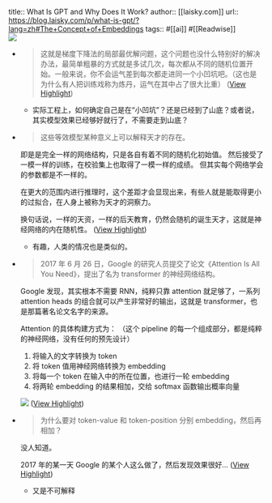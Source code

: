 title:: What Is GPT and Why Does It Work?
author:: [[laisky.com]]
url:: https://blog.laisky.com/p/what-is-gpt/?lang=zh#The+Concept+of+Embeddings
tags:: #[[ai]] #[[Readwise]]  
![](https://s3.laisky.com/uploads/2024/02/chatgpt-demo.png)

- > 这就是梯度下降法的局部最优解问题，这个问题也没什么特别好的解决办法，最简单粗暴的方式就是多试几次，每次都从不同的随机位置开始。一般来说，你不会运气差到每次都走进同一个小凹坑吧。（这也是为什么有人把训练戏称为炼丹，运气在其中占了很大比重） ([View Highlight](https://read.readwise.io/read/01hs7m7f00ph1jwtfwfb27gyr5))
	- 实际工程上，如何确定自己是在“小凹坑”？还是已经到了山底？或者说，其实模型效果已经够好就行了，不需要走到山底？
- > 这些等效模型某种意义上可以解释天才的存在。
  
  即是是完全一样的网络结构，只是各自有着不同的随机化初始值。 然后接受了一模一样的训练，在校验集上也取得了一模一样的成绩。 但其实每个网络学会的参数都是不一样的。
  
  在更大的范围内进行推理时，这个差距才会显现出来，有些人就是能取得更小的过拟合，在人身上被称为天才的洞察力。
  
  换句话说，一样的天资，一样的后天教育，仍然会随机的诞生天才，这就是神经网络的内在随机性。 ([View Highlight](https://read.readwise.io/read/01hs7mk1s7sftb8bydjfewqbs6))
	- 有趣，人类的情况也是类似的。
- > 2017 年 6 月 26 日，Google 的研究人员提交了论文《Attention Is All You Need》，提出了名为 transformer 的神经网络结构。
  
  Google 发现，其实根本不需要 RNN，纯粹只靠 attention 就足够了，一系列 attention heads 的组合就可以产生非常好的输出，这就是 transformer，也是那篇著名论文名字的来源。
  
  Attention 的具体构建方式为： （这个 pipeline 的每一个组成部分，都是纯粹的神经网络，没有任何的预先设计）
  
  1.  将输入的文字转换为 token
  2.  将 token 值用神经网络转换为 embedding
  3.  将每一个 token 在输入中的所在位置，也进行一轮 embedding
  4.  将两轮 embedding 的结果相加，交给 softmax 函数输出概率向量
  
  ![](https://s3.laisky.com/uploads/2024/02/llm-gpt-2.png) ([View Highlight](https://read.readwise.io/read/01hs7rzfjc33a5qm39f57wpdx1))
- > 为什么要对 token-value 和 token-position 分别 embedding，然后再相加？
  
  没人知道。
  
  2017 年的某一天 Google 的某个人这么做了，然后发现效果很好… ([View Highlight](https://read.readwise.io/read/01hs7rzvdw1y6jt0ev4qh6j9bp))
	- 又是不可解释